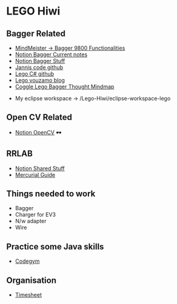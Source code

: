 # LEGO Hiwi

## Bagger Related 

- [MindMeister -> Bagger 9800 Functionalities](https://www.mindmeister.com/beta/1743187267)  
- [Notion Bagger Current notes](https://www.notion.so/Liebherr-9800-2021-99876bedfa394050881fed621ed125fd)  
- [Notion Bagger Stuff](https://www.notion.so/Shared-Stuff-83abf29333d14c04a04603f4cc46342a)  
- [Jannis code github](https://github.com/sachinkmohan/template_project_gradle_lab)  
- [Lego C# github](https://github.com/Vouzamo/Lego)  
- [Lego vouzamo blog](https://vouzamo.wordpress.com/2020/04/06/c-sdk-for-lego-bluetooth-le-hubs/)  
- [Coggle Lego Bagger Thought Mindmap](https://coggle.it/diagram/YAXxbHPzAT7cpPYv/t/-/699b761f356f95cc1672fc76965901c473bebd91e105173a83b7740b3114b0d7)  

+ My eclipse workspace -> /Lego-Hiwi/eclipse-workspace-lego

## Open CV Related

- [Notion OpenCV](https://www.notion.so/EV3DEV-OpenCV-2620344c6ec141da919eafb45ff9d38c) :dark_sunglasses:

## RRLAB 
+ [Notion Shared Stuff](https://www.notion.so/Shared-Stuff-83abf29333d14c04a04603f4cc46342a)  
+ [Mercurial Guide](https://book.mercurial-scm.org/read/files.html#:~:text=Once%20you%20decide%20that%20a,status%20with%20a%20%E2%80%9C%20R%20%E2%80%9D.)


## Things needed to work
+ Bagger
+ Charger for EV3
+ N/w adapter 
+ Wire

## Practice some Java skills

+ [Codegym](https://codegym.cc/)


## Organisation
+ [Timesheet](https://docs.google.com/spreadsheets/d/1AxDxs-wzbRoaR5COKvntCEtvEKVFz1QjMEOa5m3G8wc/edit#gid=882508324)


